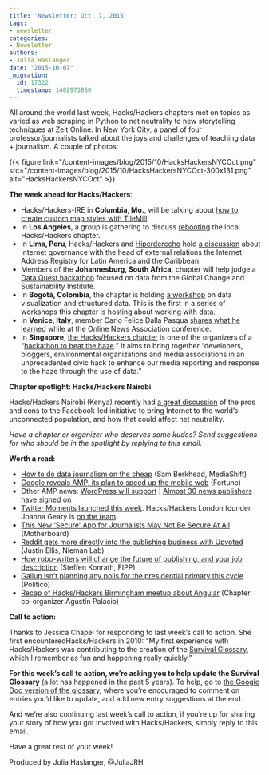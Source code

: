 ```yaml
---
title: 'Newsletter: Oct. 7, 2015'
tags:
- newsletter
categories:
- Newsletter
authors:
- Julia Haslanger
date: "2015-10-07"
_migration:
  id: 17322
  timestamp: 1482973850
---
```


All around the world last week, Hacks/Hackers chapters met on topics as varied as web scraping in Python to net neutrality to new storytelling techniques at Zeit Online. In New York City, a panel of four professor/journalists talked about the joys and challenges of teaching data + journalism. A couple of photos:

{{< figure link="/content-images/blog/2015/10/HacksHackersNYCOct.png" src="/content-images/blog/2015/10/HacksHackersNYCOct-300x131.png" alt="HacksHackersNYCOct" >}}

**The week ahead for Hacks/Hackers**:

  * Hacks/Hackers-IRE in **Columbia, Mo.**, will be talking about [how to create custom map styles with TileMill][1]. 
  * In **Los Angeles**, a group is gathering to discuss [rebooting][2] the local Hacks/Hackers chapter. 
  * In **Lima, Peru**, Hacks/Hackers and [Hiperderecho][3] hold [a discussion][4] about Internet governance with the head of external relations the Internet Address Registry for Latin America and the Caribbean. 
  * Members of the **Johannesburg­, South Africa,** chapter will help judge a [Data Quest hackathon][5] focused on data from the Global Change and Sustainability Institute. 
  * In **Bogotá, Colombia**, the chapter is holding [a workshop][6] on data visualization and structured data. This is the first in a series of workshops this chapter is hosting about working with data. 
  * In **Venice, Italy**, member Carlo Felice Dalla Pasqua [shares what he learned][7] while at the Online News Association conference. 
  * In **Singapore**, [the Hacks/Hackers chapter][8] is one of the organizers of a “[hackathon to beat the haze][9].” It aims to bring together “developers, bloggers, environmental organizations and media associations in an unprecedented civic hack to enhance our media reporting and response to the haze through the use of data.” 

**Chapter spotlight: Hacks/Hackers Nairobi**

Hacks/Hackers Nairobi (Kenya) recently had [a great discussion][10] of the pros and cons to the Facebook-led initiative to bring Internet to the world’s unconnected population, and how that could affect net neutrality.

_Have a chapter or organizer who deserves some kudos? Send suggestions for who should be in the spotlight by replying to this email._

**Worth a read:**

  * [How to do data journalism on the cheap][11] (Sam Berkhead, MediaShift) 
  * [Google reveals AMP, its plan to speed up the mobile web][12] (Fortune) 
  * Other AMP news: [WordPress will support][13] | [Almost 30 news publishers have signed on][14] 
  * [Twitter Moments launched this week][15]. Hacks/Hackers London founder Joanna Geary is [on the team][16]. 
  * [This New &#8216;Secure&#8217; App for Journalists May Not Be Secure At All][17] (Motherboard) 
  * [Reddit gets more directly into the publishing business with Upvoted][18] (Justin Ellis, Nieman Lab) 
  * [How robo-writers will change the future of publishing, and your job description][19] (Steffen Konrath, FIPP) 
  * [Gallup isn&#8217;t planning any polls for the presidential primary this cycle][20] (Politico) 
  * [Recap of Hacks/Hackers Birmingham meetup about Angular][21] (Chapter co-organizer Agustín Palacio) 

**Call to action:**

Thanks to Jessica Chapel for responding to last week’s call to action. She first encounteredHacks/Hackers in 2010: “My first experience with Hacks/Hackers was contributing to the creation of the [Survival Glossary][22], which I remember as fun and happening really quickly.”

**For this week’s call to action, we’re asking you to help update the Survival Glossary** (a lot has happened in the past 5 years). To help, go to [the Google Doc version of the glossary][23], where you’re encouraged to comment on entries you’d like to update, and add new entry suggestions at the end.

And we&#8217;re also continuing last week’s call to action, if you’re up for sharing your story of how you got involved with Hacks/Hackers, simply reply to this email.

Have a great rest of your week!

Produced by Julia Haslanger, @JuliaJRH

 [1]: https://twitter.com/hackshackersIRE/status/651409163927445504
 [2]: http://www.meetup.com/HacksHackers-LA/events/222169880/
 [3]: http://www.hiperderecho.org/eventos/conversatorio-como-se-gobierna-internet/
 [4]: http://www.meetup.com/Hacks-Hackers-Lima/events/225702890/
 [5]: http://www.meetup.com/HacksHackersAfrica/events/225701517/
 [6]: http://www.meetup.com/Hacks-Hackers-Bogota/events/225860882/
 [7]: http://www.meetup.com/Hacks-Hackers-Venezia/events/223765763/
 [8]: http://www.meetup.com/Hacks-Hackers-Singapore/events/225816468/
 [9]: http://www.eventbrite.sg/e/hyper-haze-hack-tickets-18774635440
 [10]: http://hackshackers.us1.list-manage.com/track/click?u=c56f2e53d5ed6ef87f8aaa75c&id=7ef30172c3&e=8fe604ecc7
 [11]: http://mediashift.org/2015/10/how-to-do-data-journalism-on-the-cheap/
 [12]: http://fortune.com/2015/10/07/google-amp-news-mobile/
 [13]: https://vip.wordpress.com/2015/10/07/mobile-web/
 [14]: http://www.bloomberg.com/news/articles/2015-10-07/google-unveils-mobile-news-reader-to-load-articles-faster
 [15]: http://www.nytimes.com/2015/10/08/technology/twitters-moments-will-try-to-tame-the-chaos.html?_r=0
 [16]: https://twitter.com/JoannaUK/status/621998638923911168
 [17]: http://motherboard.vice.com/read/this-new-secure-app-for-journalists-may-not-be-secure-at-all
 [18]: http://www.niemanlab.org/2015/10/reddit-gets-more-directly-into-the-publishing-business-with-upvoted/
 [19]: http://www.fipp.com/news/opinion/how-robo-writers-will-change-the-future-of-pu
 [20]: http://www.politico.com/story/2015/10/gallup-poll-2016-pollsters-214493
 [21]: https://storify.com/aguspalacio/24-04-interactivity
 [22]: http://hackshackers.us1.list-manage.com/track/click?u=c56f2e53d5ed6ef87f8aaa75c&id=04de7c4056&e=8fe604ecc7
 [23]: http://hackshackers.us1.list-manage2.com/track/click?u=c56f2e53d5ed6ef87f8aaa75c&id=fd1280a63d&e=8fe604ecc7
